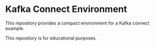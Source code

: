 # Kafka Connect Environment

This repository provides a compact environment for a Kafka connect example. 

This repository is for educational purposes. 
